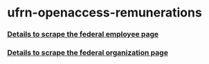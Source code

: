 # ufrn-openaccess-remunerations

### [Details to scrape the federal employee page](page-servidor.txt)

### [Details to scrape the federal organization page](page-ufrn.txt)
